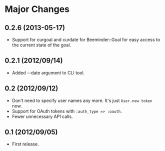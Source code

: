 # Major Changes

## 0.2.6 (2013-05-17)

- Support for curgoal and curdate for Beeminder::Goal for easy access to the current state of the goal.

## 0.2.1 (2012/09/14)

- Added --date argument to CLI tool.

## 0.2 (2012/09/12)

- Don't need to specify user names any more. It's just `User.new token` now.
- Support for OAuth tokens with `:auth_type => :oauth`.
- Fewer unnecessary API calls.

## 0.1 (2012/09/05)

- First release.
